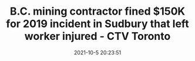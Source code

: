 ---
"title": "B.C. mining contractor fined $150K for 2019 incident in Sudbury that left worker injured - CTV Toronto"
"date": "2021-10-5 20:23:51"
"feed_name": "GOOGLENEWSMINING"
"feed_website": "https://news.google.com/search?q=mining%2Bincident&hl=en-US&gl=US&ceid=US:en"
"feed_rss": "https://news.google.com/rss/search?q=mining%2Bincident&hl=en-US&gl=US&ceid=US:en"
"link": "https://northernontario.ctvnews.ca/mobile/b-c-mining-contractor-fined-150k-for-2019-incident-in-sudbury-that-left-worker-injured-1.5612144"
"source": "{'href': 'https://northernontario.ctvnews.ca', 'title': 'CTV Toronto'}"
"file": "_posts/2021-1-1-299e2595e885f8e56eb27f41f980b0c8a68bd52f.md"
"accident": "0"
"drilling": "0"
"dead": "0"
"injured": "1"
"arrested": "0"
"place": "sudbury"
"where": "mining site"
"causes": "unknown"
"place_uri": "http://en.wikipedia.org/wiki/Greater_Sudbury"
---